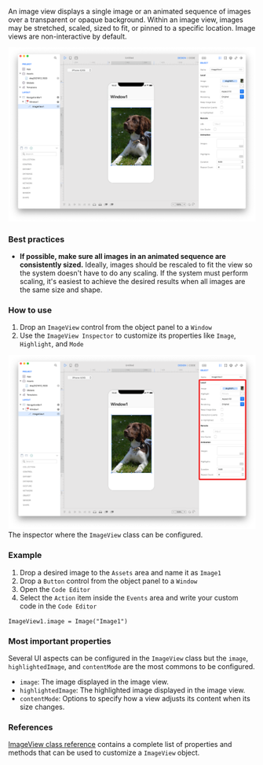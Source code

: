 An image view displays a single image or an animated sequence of images over a transparent or opaque background. Within an image view, images may be stretched, scaled, sized to fit, or pinned to a specific location. Image views are non-interactive by default.

![ImageView](../images/creo2/imageview1.png)

### Best practices
* **If possible, make sure all images in an animated sequence are consistently sized.** Ideally, images should be rescaled to fit the view so the system doesn't have to do any scaling. If the system must perform scaling, it's easiest to achieve the desired results when all images are the same size and shape.

### How to use
1. Drop an `ImageView` control from the object panel to a `Window`
2. Use the `ImageView Inspector` to customize its properties like `Image`, `Highlight`, and `Mode`

![`ImageView` inspector](../images/creo2/imageview2.png)
The inspector where the `ImageView` class can be configured.

### Example
1. Drop a desired image to the `Assets` area and name it as `Image1`
2. Drop a `Button` control from the object panel to a `Window`
3. Open the `Code Editor`
4. Select the `Action` item inside the `Events` area and write your custom code in the `Code Editor`
```
ImageView1.image = Image("Image1")
```

### Most important properties
Several UI aspects can be configured in the `ImageView` class but the `image`, `highlightedImage`, and `contentMode` are the most commons to be configured.
- `image`: The image displayed in the image view.
- `highlightedImage`: The highlighted image displayed in the image view.
- `contentMode`: Options to specify how a view adjusts its content when its size changes.

### References
[ImageView class reference](../classes/ImageView.html) contains a complete list of properties and methods that can be used to customize a `ImageView` object.

